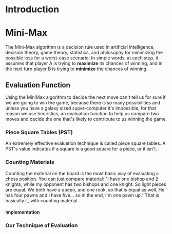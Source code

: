 # Introduction

# Mini-Max

The Mini-Max algorithm is a decision rule used in artificial intelligence, decision theory, game theory, statistics,
and philosophy for minimizing the possible loss for a worst-case scenario. In simple words, at each step, it assumes
that player A is trying to **maximize** its chances of winning, and in the next turn player B is trying to **minimize** the
chances of winning.

## Evaluation Function

Using the MiniMax algorithm to decide the next move can't tell us for sure if we are going to win the game, because
there is so many possibilities and unless you have a galaxy sized super-computer it's impossible, for that reason we use
heuristics, an evaluation function to help us compare two moves and decide the one that's likely to contribute to us
winning the game.

### Piece Square Tables (PST)

An extremely effective evaluation technique is called piece square tables. A PST's value indicates if a square is a good
square for a piece, or it isn't.

### Counting Materials

Counting the material on the board is the most basic way of evaluating a chess position. You can just compare
material: "I have one bishop and 2 knights, while my opponent has two bishops and one knight. So light pieces are equal.
We both have a queen, and one rook, so that is equal as well. He has four pawns and I have five... so in the end, I'm
one pawn up." That is basically it, with counting material.

#### Implementation

### Our Technique of Evaluation


  